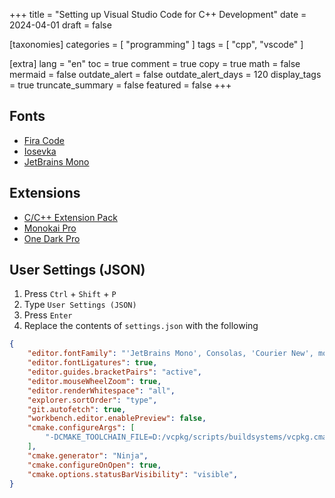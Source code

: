 +++
title = "Setting up Visual Studio Code for C++ Development"
date = 2024-04-01
draft = false

[taxonomies]
categories = [ "programming" ]
tags = [ "cpp", "vscode" ]

[extra]
lang = "en"
toc = true
comment = true
copy = true
math = false
mermaid = false
outdate_alert = false
outdate_alert_days = 120
display_tags = true
truncate_summary = false
featured = false
+++

## Fonts

- [Fira Code](https://github.com/tonsky/FiraCode)
- [Iosevka](https://github.com/be5invis/Iosevka)
- [JetBrains Mono](https://www.jetbrains.com/lp/mono/)

## Extensions

- [C/C++ Extension Pack](https://marketplace.visualstudio.com/items?itemName=ms-vscode.cpptools-extension-pack)
- [Monokai Pro](https://marketplace.visualstudio.com/items?itemName=monokai.theme-monokai-pro-vscode)
- [One Dark Pro](https://marketplace.visualstudio.com/items?itemName=zhuangtongfa.Material-theme)

## User Settings (JSON)

1. Press `Ctrl` + `Shift` + `P`
2. Type `User Settings (JSON)`
3. Press `Enter`
4. Replace the contents of `settings.json` with the following

```json
{
    "editor.fontFamily": "'JetBrains Mono', Consolas, 'Courier New', monospace",
    "editor.fontLigatures": true,
    "editor.guides.bracketPairs": "active",
    "editor.mouseWheelZoom": true,
    "editor.renderWhitespace": "all",
    "explorer.sortOrder": "type",
    "git.autofetch": true,
    "workbench.editor.enablePreview": false,
    "cmake.configureArgs": [
        "-DCMAKE_TOOLCHAIN_FILE=D:/vcpkg/scripts/buildsystems/vcpkg.cmake"
    ],
    "cmake.generator": "Ninja",
    "cmake.configureOnOpen": true,
    "cmake.options.statusBarVisibility": "visible",
}
```
